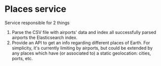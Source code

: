 # Places service
Service responsible for 2 things
1. Parse the CSV file with airports' data and index all successfully parsed airports the Elasticsearch index.
2. Provide an API to get an info regarding different places of Earth. For simplicity, it's currently limiting by airports, but could be extended by any places which have (or associated to) a static geolocation: cities, ports, etc.
